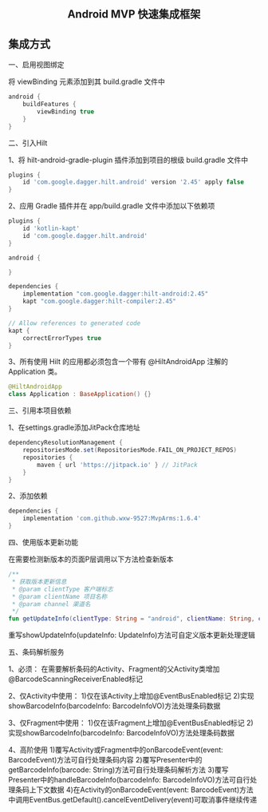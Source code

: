 <h2 align="center">Android MVP 快速集成框架</h2>

## 集成方式

一、启用视图绑定

将 viewBinding 元素添加到其 build.gradle 文件中

```groovy
android {
    buildFeatures {
        viewBinding true
    }
}
```

二、引入Hilt

1、将 hilt-android-gradle-plugin 插件添加到项目的根级 build.gradle 文件中

```groovy
plugins {
    id 'com.google.dagger.hilt.android' version '2.45' apply false
}
```

2、应用 Gradle 插件并在 app/build.gradle 文件中添加以下依赖项

```groovy
plugins {
    id 'kotlin-kapt'
    id 'com.google.dagger.hilt.android'
}

android {

}

dependencies {
    implementation "com.google.dagger:hilt-android:2.45"
    kapt "com.google.dagger:hilt-compiler:2.45"
}

// Allow references to generated code
kapt {
    correctErrorTypes true
}
```

3、所有使用 Hilt 的应用都必须包含一个带有 @HiltAndroidApp 注解的 Application 类。

```kotlin
@HiltAndroidApp
class Application : BaseApplication() {}
```

三、引用本项目依赖

1、在settings.gradle添加JitPack仓库地址

```groovy
dependencyResolutionManagement {
    repositoriesMode.set(RepositoriesMode.FAIL_ON_PROJECT_REPOS)
    repositories {
        maven { url 'https://jitpack.io' } // JitPack
    }
}
```

2、添加依赖

```groovy
dependencies {
    implementation 'com.github.wxw-9527:MvpArms:1.6.4'
}
```

四、使用版本更新功能

在需要检测新版本的页面P层调用以下方法检查新版本
```kotlin
/**
 * 获取版本更新信息
 * @param clientType 客户端标志
 * @param clientName 项目名称
 * @param channel 渠道名
 */
fun getUpdateInfo(clientType: String = "android", clientName: String, channel: String)
```
重写showUpdateInfo(updateInfo: UpdateInfo)方法可自定义版本更新处理逻辑


五、条码解析服务

1、必须：
    在需要解析条码的Activity、Fragment的父Activity类增加@BarcodeScanningReceiverEnabled标记

2、仅Activity中使用：
    1)仅在该Activity上增加@EventBusEnabled标记
    2)实现showBarcodeInfo(barcodeInfo: BarcodeInfoVO)方法处理条码数据

3、仅Fragment中使用：
    1)仅在该Fragment上增加@EventBusEnabled标记
    2)实现showBarcodeInfo(barcodeInfo: BarcodeInfoVO)方法处理条码数据

4、高阶使用
    1)覆写Activity或Fragment中的onBarcodeEvent(event: BarcodeEvent)方法可自行处理条码内容
    2)覆写Presenter中的getBarcodeInfo(barcode: String)方法可自行处理条码解析方法
    3)覆写Presenter中的handleBarcodeInfo(barcodeInfo: BarcodeInfoVO)方法可自行处理条码上下文数据
    4)在Activity的onBarcodeEvent(event: BarcodeEvent)方法中调用EventBus.getDefault().cancelEventDelivery(event)可取消事件继续传递